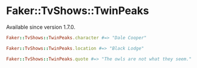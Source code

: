 # Faker::TvShows::TwinPeaks

Available since version 1.7.0.

```ruby
Faker::TvShows::TwinPeaks.character #=> "Dale Cooper"

Faker::TvShows::TwinPeaks.location #=> "Black Lodge"

Faker::TvShows::TwinPeaks.quote #=> "The owls are not what they seem."
```
